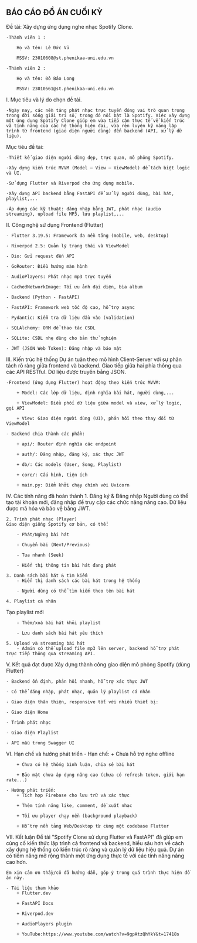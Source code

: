 ## BÁO CÁO ĐỒ ÁN CUỐI KỲ
Đề tài: Xây dựng ứng dụng nghe nhạc Spotify Clone.

    -Thành viên 1 :

        Họ và tên: Lê Đức Vũ

        MSSV: 23010608@st.phenikaa-uni.edu.vn

    -Thành viên 2 :

        Họ và tên: Đô Bảo Long

        MSSV: 23010561@st.phenikaa-uni.edu.vn

I. Mục tiêu và lý do chọn đề tài.

    -Ngày nay, các nền tảng phát nhạc trực tuyến đóng vai trò quan trọng trong đời sống giải trí số, trong đó nổi bật là Spotify. Việc xây dựng một ứng dụng Spotify Clone giúp em vừa tiếp cận thực tế về kiến trúc và tính năng của các hệ thống hiện đại, vừa rèn luyện kỹ năng lập trình từ frontend (giao diện người dùng) đến backend (API, xử lý dữ liệu).

Mục tiêu đề tài:

    -Thiết kế giao diện người dùng đẹp, trực quan, mô phỏng Spotify.

    -Xây dựng kiến trúc MVVM (Model – View – ViewModel) để tách biệt logic và UI.

    -Sử dụng Flutter và Riverpod cho ứng dụng mobile.

    -Xây dựng API backend bằng FastAPI để xử lý người dùng, bài hát, playlist,...

    -Áp dụng các kỹ thuật: đăng nhập bằng JWT, phát nhạc (audio streaming), upload file MP3, lưu playlist,...

II. Công nghệ sử dụng
Frontend (Flutter)

    - Flutter 3.19.5: Framework đa nền tảng (mobile, web, desktop)

    - Riverpod 2.5: Quản lý trạng thái và ViewModel

    - Dio: Gửi request đến API

    - GoRouter: Điều hướng màn hình

    - AudioPlayers: Phát nhạc mp3 trực tuyến

    - CachedNetworkImage: Tối ưu ảnh đại diện, bìa album

    - Backend (Python - FastAPI)

    - FastAPI: Framework web tốc độ cao, hỗ trợ async

    - Pydantic: Kiểm tra dữ liệu đầu vào (validation)

    - SQLAlchemy: ORM để thao tác CSDL

    - SQLite: CSDL nhẹ dùng cho bản thử nghiệm

    - JWT (JSON Web Token): Đăng nhập và bảo mật

III. Kiến trúc hệ thống
Dự án tuân theo mô hình Client-Server với sự phân tách rõ ràng giữa frontend và backend. Giao tiếp giữa hai phía thông qua các API RESTful. Dữ liệu được truyền bằng JSON.

    -Frontend (ứng dụng Flutter) hoạt động theo kiến trúc MVVM:

        + Model: Các lớp dữ liệu, định nghĩa bài hát, người dùng,...

        + ViewModel: Điều phối dữ liệu giữa model và view, xử lý logic, gọi API

        + View: Giao diện người dùng (UI), phản hồi theo thay đổi từ ViewModel

    - Backend chia thành các phần:

        + api/: Router định nghĩa các endpoint

        + auth/: Đăng nhập, đăng ký, xác thực JWT

        + db/: Các models (User, Song, Playlist)

        + core/: Cấu hình, tiện ích

        + main.py: Điểm khởi chạy chính với Uvicorn

IV. Các tính năng đã hoàn thành
    1. Đăng ký & Đăng nhập
    Người dùng có thể tạo tài khoản mới, đăng nhập để truy cập các chức năng nâng cao. Dữ liệu được mã hóa và bảo vệ bằng JWT.

    2. Trình phát nhạc (Player)
    Giao diện giống Spotify cơ bản, có thể:

        - Phát/Ngừng bài hát

        - Chuyển bài (Next/Previous)

        - Tua nhanh (Seek)

        - Hiển thị thông tin bài hát đang phát

    3. Danh sách bài hát & tìm kiếm
        - Hiển thị danh sách các bài hát trong hệ thống

        - Người dùng có thể tìm kiếm theo tên bài hát

    4. Playlist cá nhân
Tạo playlist mới

        - Thêm/xoá bài hát khỏi playlist

        - Lưu danh sách bài hát yêu thích

    5. Upload và streaming bài hát
        - Admin có thể upload file mp3 lên server, backend hỗ trợ phát trực tiếp thông qua streaming API.

V. Kết quả đạt được
Xây dựng thành công giao diện mô phỏng Spotify (dùng Flutter)

    - Backend ổn định, phản hồi nhanh, hỗ trợ xác thực JWT

    - Có thể đăng nhập, phát nhạc, quản lý playlist cá nhân

    - Giao diện thân thiện, responsive tốt với nhiều thiết bị:

    - Giao diện Home

    - Trình phát nhạc

    - Giao diện Playlist

    - API mẫu trong Swagger UI

VI. Hạn chế và hướng phát triển
    - Hạn chế:
        + Chưa hỗ trợ nghe offline

        + Chưa có hệ thống bình luận, chia sẻ bài hát

        + Bảo mật chưa áp dụng nâng cao (chưa có refresh token, giới hạn rate...)

    - Hướng phát triển:
        + Tích hợp Firebase cho lưu trữ và xác thực

        + Thêm tính năng like, comment, đề xuất nhạc

        + Tối ưu player chạy nền (background playback)

        + Hỗ trợ nền tảng Web/Desktop từ cùng một codebase Flutter

VII. Kết luận
    Đề tài "Spotify Clone sử dụng Flutter và FastAPI" đã giúp em củng cố kiến thức lập trình cả frontend và backend, hiểu sâu hơn về cách xây dựng hệ thống có kiến trúc rõ ràng và quản lý dữ liệu hiệu quả. Dự án có tiềm năng mở rộng thành một ứng dụng thực tế với các tính năng nâng cao hơn.

    Em xin cảm ơn thầy/cô đã hướng dẫn, góp ý trong quá trình thực hiện đồ án này.

    - Tài liệu tham khảo
        + Flutter.dev

        + FastAPI Docs

        + Riverpod.dev

        + AudioPlayers plugin

        + YouTube:https://www.youtube.com/watch?v=9gpAtzQhYkY&t=17418s
